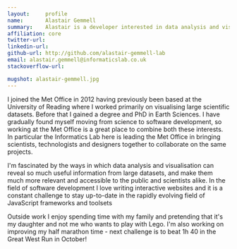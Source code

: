 ```yaml
---
layout:     profile
name:       Alastair Gemmell
summary:    Alastair is a developer interested in data analysis and visualisation.
affiliation: core
twitter-url:
linkedin-url:
github-url: http://github.com/alastair-gemmell-lab
email: alastair.gemmell@informaticslab.co.uk
stackoverflow-url:

mugshot: alastair-gemmell.jpg
---
```

I joined the Met Office in 2012 having previously been based at the University of Reading where I worked primarily on visualising large scientific datasets. Before that I gained a degree and PhD in Earth Sciences. I have gradually found myself moving from science to software development, so working at the Met Office is a great place to combine both these interests. In particular the Informatics Lab here is leading the Met Office in bringing scientists, technologists and designers together to collaborate on the same projects.

I'm fascinated by the ways in which data analysis and visualisation can reveal so much useful information from large datasets, and make them much more relevant and accessible to the public and scientists alike. In the field of software development I love writing interactive websites and it is a constant challenge to stay up-to-date in the rapidly evolving field of JavaScript frameworks and toolsets

Outside work I enjoy spending time with my family and pretending that it's my daughter and not me who wants to play with Lego. I'm also working on improving my half marathon time - next challenge is to beat 1h 40 in the Great West Run in October!
